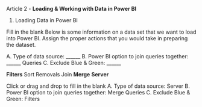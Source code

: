 Article 2 - **Loading & Working with Data in Power BI**

1.	Loading Data in Power BI

Fill in the blank
Below is some information on a data set that we want to load into Power BI. Assign the proper actions that you would take in preparing the dataset.

A. Type of data source: ______
B. Power BI option to join queries together: ______ Queries
C. Exclude Blue & Green: ______

**Filters**
Sort
Removals
Join
**Merge**
**Server**

Click or drag and drop to fill in the blank
A. Type of data source: Server
B. Power BI option to join queries together: Merge Queries
C. Exclude Blue & Green: Filters
